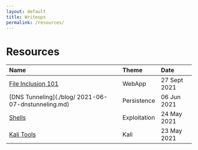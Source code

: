 ```yaml
---
layout: default
title: Writeups
permalink: /resources/
---
```


# Resources

| Name                                                         	    | Theme        | Date          |
|:------------------------------------------------------------------|:-------------|:--------------|
| [File Inclusion 101](./blog/2021-09-26-fileinclusion.md)          | WebApp       | 27 Sept 2021  |
| [DNS Tunneling](./blog/ 2021-06-07-dnstunneling.md)               | Persistence  | 06 Jun  2021  | 
| [Shells](./blog/2021-05-24-shells.md)                             | Exploitation | 24 May 2021   |       
| [Kali Tools](./blog/2021-05-23-kalitools.md)                      | Kali         | 23 May 2021   | 

